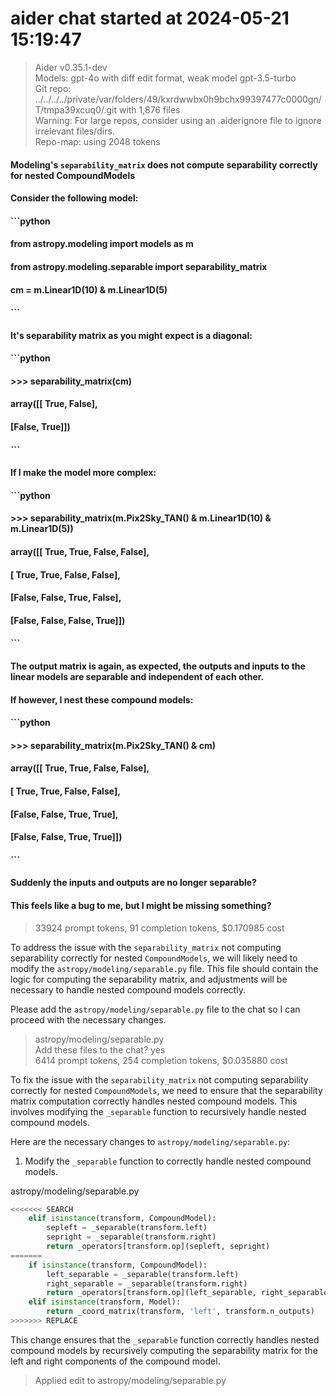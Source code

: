 
# aider chat started at 2024-05-21 15:19:47

> Aider v0.35.1-dev  
> Models: gpt-4o with diff edit format, weak model gpt-3.5-turbo  
> Git repo: ../../../../private/var/folders/49/kxrdwwbx0h9bchx99397477c0000gn/T/tmpa39xcuq0/.git with 1,876 files  
> Warning: For large repos, consider using an .aiderignore file to ignore irrelevant files/dirs.  
> Repo-map: using 2048 tokens  

#### Modeling's `separability_matrix` does not compute separability correctly for nested CompoundModels  
#### Consider the following model:  
####   
#### ```python  
#### from astropy.modeling import models as m  
#### from astropy.modeling.separable import separability_matrix  
####   
#### cm = m.Linear1D(10) & m.Linear1D(5)  
#### ```  
####   
#### It's separability matrix as you might expect is a diagonal:  
####   
#### ```python  
#### >>> separability_matrix(cm)  
#### array([[ True, False],  
####        [False,  True]])  
#### ```  
####   
#### If I make the model more complex:  
#### ```python  
#### >>> separability_matrix(m.Pix2Sky_TAN() & m.Linear1D(10) & m.Linear1D(5))  
#### array([[ True,  True, False, False],  
####        [ True,  True, False, False],  
####        [False, False,  True, False],  
####        [False, False, False,  True]])  
#### ```  
####   
#### The output matrix is again, as expected, the outputs and inputs to the linear models are separable and independent of each other.  
####   
#### If however, I nest these compound models:  
#### ```python  
#### >>> separability_matrix(m.Pix2Sky_TAN() & cm)  
#### array([[ True,  True, False, False],  
####        [ True,  True, False, False],  
####        [False, False,  True,  True],  
####        [False, False,  True,  True]])  
#### ```  
#### Suddenly the inputs and outputs are no longer separable?  
####   
#### This feels like a bug to me, but I might be missing something?  
> 33924 prompt tokens, 91 completion tokens, $0.170985 cost  

To address the issue with the `separability_matrix` not computing separability correctly for nested `CompoundModels`, we will likely need to modify the `astropy/modeling/separable.py` file. This file should contain the logic for computing the separability matrix, and adjustments will be necessary to handle nested compound models correctly.

Please add the `astropy/modeling/separable.py` file to the chat so I can proceed with the necessary changes.

> astropy/modeling/separable.py  
> Add these files to the chat? yes  
> 6414 prompt tokens, 254 completion tokens, $0.035880 cost  

To fix the issue with the `separability_matrix` not computing separability correctly for nested `CompoundModels`, we need to ensure that the separability matrix computation correctly handles nested compound models. This involves modifying the `_separable` function to recursively handle nested compound models.

Here are the necessary changes to `astropy/modeling/separable.py`:

1. Modify the `_separable` function to correctly handle nested compound models.

astropy/modeling/separable.py
```python
<<<<<<< SEARCH
    elif isinstance(transform, CompoundModel):
        sepleft = _separable(transform.left)
        sepright = _separable(transform.right)
        return _operators[transform.op](sepleft, sepright)
=======
    if isinstance(transform, CompoundModel):
        left_separable = _separable(transform.left)
        right_separable = _separable(transform.right)
        return _operators[transform.op](left_separable, right_separable)
    elif isinstance(transform, Model):
        return _coord_matrix(transform, 'left', transform.n_outputs)
>>>>>>> REPLACE
```

This change ensures that the `_separable` function correctly handles nested compound models by recursively computing the separability matrix for the left and right components of the compound model.

> Applied edit to astropy/modeling/separable.py  
